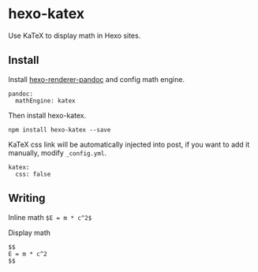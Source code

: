 # hexo-katex

Use KaTeX to display math in Hexo sites.

## Install 

Install [hexo-renderer-pandoc](https://github.com/wzpan/hexo-renderer-pandoc) and config math engine.

```
pandoc:
  mathEngine: katex
```

Then install hexo-katex.

```
npm install hexo-katex --save
```

KaTeX css link will be automatically injected into post, if you want to add it manually, modify `_config.yml`.

```
katex:
  css: false
```


## Writing

Inline math `$E = m * c^2$`

Display math

```
$$
E = m * c^2
$$
```
